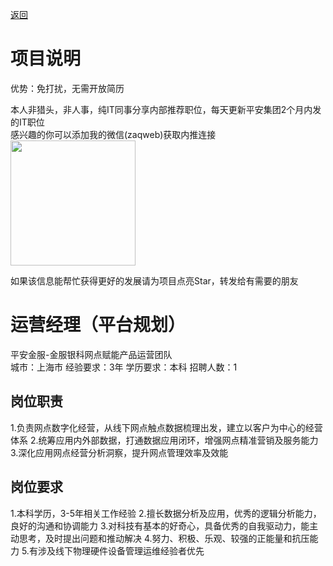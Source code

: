 [返回](../)

# 项目说明

优势：免打扰，无需开放简历

本人非猎头，非人事，纯IT同事分享内部推荐职位，每天更新平安集团2个月内发的IT职位  
感兴趣的你可以添加我的微信(zaqweb)获取内推连接  
<img src="https://github.com/zaqweb/PA-IT-JOBS/blob/master/WechatICode.jpeg"  height="200" width="200">

如果该信息能帮忙获得更好的发展请为项目点亮Star，转发给有需要的朋友

# 运营经理（平台规划）
平安金服-金服银科网点赋能产品运营团队  
城市：上海市 经验要求：3年 学历要求：本科  招聘人数：1

## 岗位职责
1.负责网点数字化经营，从线下网点触点数据梳理出发，建立以客户为中心的经营体系
2.统筹应用内外部数据，打通数据应用闭环，增强网点精准营销及服务能力
3.深化应用网点经营分析洞察，提升网点管理效率及效能

## 岗位要求
1.本科学历，3-5年相关工作经验
2.擅长数据分析及应用，优秀的逻辑分析能力，良好的沟通和协调能力
3.对科技有基本的好奇心，具备优秀的自我驱动力，能主动思考，及时提出问题和推动解决
4.努力、积极、乐观、较强的正能量和抗压能力
5.有涉及线下物理硬件设备管理运维经验者优先




